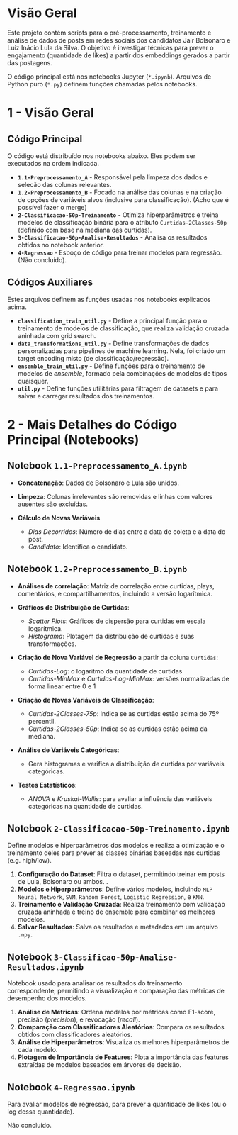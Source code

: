 # Visão Geral

Este projeto contém scripts para o pré-processamento, treinamento e análise de dados de posts em redes sociais dos candidatos Jair Bolsonaro e Luiz Inácio Lula da Silva. O objetivo é investigar técnicas para prever o engajamento (quantidade de likes)
a partir dos embeddings gerados a partir das postagens.

O código principal está nos notebooks Jupyter (`*.ipynb`). Arquivos de Python puro (`*.py`) definem funções chamadas pelos notebooks. 

# 1 - Visão Geral

## Código Principal

O código está distribuído nos notebooks abaixo. Eles podem ser executados na ordem indicada.

- **`1.1-Preprocessamento_A`** - Responsável pela limpeza dos dados e selecão das colunas relevantes.
- **`1.2-Preprocessamento_B`** - Focado na análise das colunas e na criação de opções de variáveis alvos (inclusive para classificação). (Acho que é possível fazer o merge)
- **`2-Classificacao-50p-Treinamento`** - Otimiza hiperparâmetros e treina modelos de classificação binária para o atributo 
`Curtidas-2Classes-50p` (definido com base na mediana das curtidas).
- **`3-Classificacao-50p-Analise-Resultados`** - Analisa os resultados obtidos no notebook anterior.
- **`4-Regressao`** - Esboço de código para treinar modelos para regressão. (Não concluído).


## Códigos Auxiliares

Estes arquivos definem as funções usadas nos notebooks explicados acima.

- **`classification_train_util.py`** - Define a principal função para o treinamento de modelos de classificação, que realiza validação cruzada aninhada com grid search.
- **`data_transformations_util.py`** - Define transformações de dados personalizadas para pipelines de machine learning. Nela, foi criado um target encoding misto (de classificação/regressão).
- **`ensemble_train_util.py`** - Define funções para o treinamento de modelos de *ensemble*, formado pela combinações de modelos de tipos quaisquer.
- **`util.py`** - Define funções utilitárias para filtragem de datasets e para salvar e carregar resultados dos treinamentos.


# 2 - Mais Detalhes do Código Principal (Notebooks)

## Notebook `1.1-Preprocessamento_A.ipynb`

- **Concatenação**: Dados de Bolsonaro e Lula são unidos.

- **Limpeza**: Colunas irrelevantes são removidas e linhas com valores ausentes são excluídas.

- **Cálculo de Novas Variáveis**
   - *Dias Decorridos*: Número de dias entre a data de coleta e a data do post.
   - *Candidato*: Identifica o candidato.

## Notebook `1.2-Preprocessamento_B.ipynb`

- **Análises de correlação**: Matriz de correlação entre curtidas, plays, comentários, e compartilhamentos, incluindo a versão logarítmica.

- **Gráficos de Distribuição de Curtidas**:
   - *Scatter Plots*: Gráficos de dispersão para curtidas em escala logarítmica.
   - *Histograma*: Plotagem da distribuição de curtidas e suas transformações.

- **Criação de Nova Variável de Regressão** a partir da coluna `Curtidas`: 
   - *Curtidas-Log*: o logaritmo da quantidade de curtidas
   - *Curtidas-MinMax* e *Curtidas-Log-MinMax*: versões normalizadas de forma linear entre 0 e 1 

- **Criação de Novas Variáveis de Classificação**:
  - *Curtidas-2Classes-75p*: Indica se as curtidas estão acima do 75º percentil.
  - *Curtidas-2Classes-50p*: Indica se as curtidas estão acima da mediana.

- **Análise de Variáveis Categóricas**:
   - Gera histogramas e verifica a distribuição de curtidas por variáveis categóricas.

- **Testes Estatísticos**:
   - *ANOVA* e *Kruskal-Wallis*: para avaliar a influência das variáveis categóricas na quantidade de curtidas.


## Notebook `2-Classificacao-50p-Treinamento.ipynb`

Define modelos e hiperparâmetros dos modelos e realiza a otimização e o treinamento deles 
para prever as classes binárias baseadas nas curtidas (e.g. high/low).

1. **Configuração do Dataset**: Filtra o dataset, permitindo treinar em posts de Lula, Bolsonaro ou ambos. .
1. **Modelos e Hiperparâmetros**: Define vários modelos, incluindo `MLP Neural Network`, `SVM`, `Random Forest`, `Logistic Regression`, e `KNN`.
1. **Treinamento e Validação Cruzada**: Realiza treinamento com validação cruzada aninhada e treino de ensemble para combinar os melhores modelos.
1. **Salvar Resultados**: Salva os resultados e metadados em um arquivo `.npy`.


## Notebook `3-Classificao-50p-Analise-Resultados.ipynb`

Notebook usado para analisar os resultados do treinamento correspondente, permitindo a visualização e comparação das métricas 
de desempenho dos modelos.

1. **Análise de Métricas**: Ordena modelos por métricas como F1-score, precisão (*precision*), e revocação (*recall*).
1. **Comparação com Classificadores Aleatórios**: Compara os resultados obtidos com classificadores aleatórios.
1. **Análise de Hiperparâmetros**: Visualiza os melhores hiperparâmetros de cada modelo.
1. **Plotagem de Importância de Features**: Plota a importância das features extraídas de modelos baseados em árvores de decisão.


## Notebook `4-Regressao.ipynb`

Para avaliar modelos de regressão, para prever a quantidade de likes (ou o log dessa quantidade).

Não concluído.
